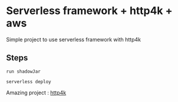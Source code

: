 # Serverless framework + http4k + aws

 Simple project to use serverless framework with http4k
 
## Steps

    run shadowJar
    
    serverless deploy 


Amazing project : [http4k](https://github.com/http4k/http4k)
